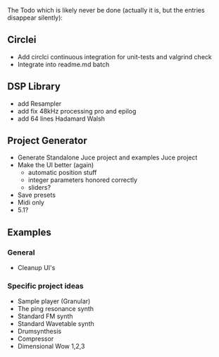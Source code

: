 The Todo which is likely never be done (actually it is, but the entries disappear silently):

## Circlei

- Add circlci continuous integration for unit-tests and valgrind check
- Integrate into readme.md batch

## DSP Library

- add Resampler
- add fix 48kHz processing pro and epilog
- add 64 lines Hadamard Walsh

## Project Generator

- Generate Standalone Juce project and examples Juce project
- Make the UI better (again)
  - automatic position stuff
  - integer parameters honored correctly
  - sliders?
- Save presets
- Midi only 
- 5.1?

## Examples

### General
- Cleanup UI's

### Specific project ideas

- Sample player (Granular)
- The ping resonance synth
- Standard FM synth
- Standard Wavetable synth
- Drumsynthesis 
- Compressor
- Dimensional Wow 1,2,3


